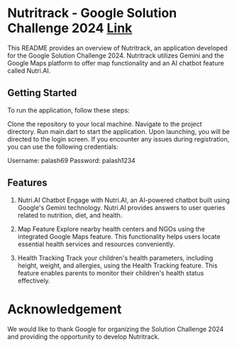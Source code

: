 # Nutritrack - Google Solution Challenge 2024  <a href="https://youtu.be/n6AL6msS5AA?si=0ZNT_0UbFinW1hVi" target="_blank">Link</a>
This README provides an overview of Nutritrack, an application developed for the Google Solution Challenge 2024. Nutritrack utilizes Gemini and the Google Maps platform to offer map functionality and an AI chatbot feature called Nutri.AI.

## Getting Started
To run the application, follow these steps:

Clone the repository to your local machine.
Navigate to the project directory.
Run main.dart to start the application.
Upon launching, you will be directed to the login screen.
If you encounter any issues during registration, you can use the following credentials:

Username: palash69
Password: palash1234

## Features
1. Nutri.AI Chatbot
Engage with Nutri.AI, an AI-powered chatbot built using Google's Gemini technology. Nutri.AI provides answers to user queries related to nutrition, diet, and health.

2. Map Feature
Explore nearby health centers and NGOs using the integrated Google Maps feature. This functionality helps users locate essential health services and resources conveniently.

3. Health Tracking
Track your children's health parameters, including height, weight, and allergies, using the Health Tracking feature. This feature enables parents to monitor their children's health status effectively.


# Acknowledgement
We would like to thank Google for organizing the Solution Challenge 2024 and providing the opportunity to develop Nutritrack.

